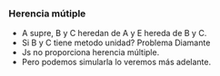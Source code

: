 ### Herencia mútiple
* A supre, B y C heredan de A y E hereda de B y C.
* Si B y C tiene metodo unidad? Problema Diamante
* Js no proporciona herencia múltiple.
* Pero podemos simularla lo veremos más adelante.